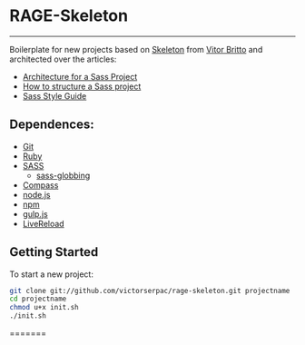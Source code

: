 # RAGE-Skeleton
---

Boilerplate for new projects based on [Skeleton](https://github.com/vitorbritto/skeleton) from [Vitor Britto](https://github.com/vitorbritto) and architected over the articles:

* [Architecture for a Sass Project](http://www.sitepoint.com/architecture-sass-project/)
* [How to structure a Sass project](http://thesassway.com/beginner/how-to-structure-a-sass-project)
* [Sass Style Guide](http://css-tricks.com/sass-style-guide/)

## Dependences:
* [Git](http://git-scm.com)
* [Ruby](http://ruby-lang.org)
* [SASS](http://sass-lang.com)
	* [sass-globbing](https://github.com/chriseppstein/sass-globbing)
* [Compass](http://compass-style.org)
* [node.js](http://nodejs.org)
* [npm](https://www.npmjs.org)
* [gulp.js](http://gulpjs.com)
* [LiveReload](https://chrome.google.com/webstore/detail/livereload/jnihajbhpnppcggbcgedagnkighmdlei/related)

## Getting Started

To start a new project:

```bash
git clone git://github.com/victorserpac/rage-skeleton.git projectname
cd projectname
chmod u+x init.sh
./init.sh
```
=======

